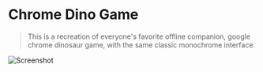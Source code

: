 # Chrome Dino Game

> This is a recreation of everyone's favorite offline companion, google chrome dinosaur game, with the same classic monochrome interface.

![Screenshot](https://user-images.githubusercontent.com/77227201/174440360-c3c3d692-a9cd-4fe3-ad1c-43fdebf4c55a.png)
